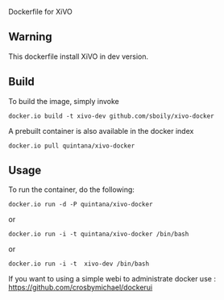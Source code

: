 Dockerfile for XiVO

## Warning

This dockerfile install XiVO in dev version.

## Build

To build the image, simply invoke

    docker.io build -t xivo-dev github.com/sboily/xivo-docker

A prebuilt container is also available in the docker index

    docker.io pull quintana/xivo-docker
  
## Usage

To run the container, do the following:

    docker.io run -d -P quintana/xivo-docker

or

    docker.io run -i -t quintana/xivo-docker /bin/bash

or

    docker.io run -i -t  xivo-dev /bin/bash

If you want to using a simple webi to administrate docker use : https://github.com/crosbymichael/dockerui
